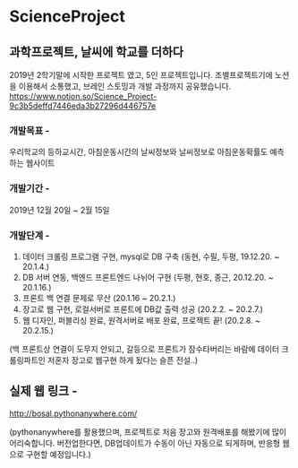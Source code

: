 # ScienceProject
## 과학프로젝트, 날씨에 학교를 더하다

2019년 2학기말에 시작한 프로젝트 였고, 5인 프로젝트입니다.
조별프로젝트기에 노션을 이용해서 소통했고, 브레인 스토밍과 개발 과정까지 공유했습니다.
https://www.notion.so/Science_Project-9c3b5deffd7446eda3b27296d446757e

### 개발목표 - 
우리학교의 등하교시간, 아침운동시간의 날씨정보와 날씨정보로 아침운동확률도 예측하는 웹사이트

### 개발기간 - 
2019년 12월 20일 ~ 2월 15일
### 개발단계 - 
1. 데이터 크롤링 프로그램 구현, mysql로 DB 구축 (동현, 수필, 두평, 19.12.20. ~ 20.1.4.) 
2. DB 서버 연동, 백엔드 프론트엔드 나뉘어 구현 (두평, 현호, 종근, 20.12.20. ~ 20.1.16.)
3. 프론트 백 연결 문제로 무산 (20.1.16 ~ 20.2.1.)
3. 장고로 웹 구현, 로컬서버로 프론트에 DB값 출력 성공 (20.2.2. ~ 20.2.7.)
4. 웹 디자인, 퍼블리싱 완료, 원격서버로 배포 완료, 프로젝트 끝! (20.2.8. ~ 20.2.15.)

(백 프론트상 연결이 도무지 안되고, 갈등으로 프론트가 잠수타버리는 바람에 데이터 크롤링파트인 저혼자 장고로 웹구현 하게 됬다는 슬픈 전설..)

## 실제 웹 링크 - 
http://bosal.pythonanywhere.com/

(pythonanywhere를 활용했으며, 프로젝트로 처음 장고와 원격배포를 해봤기에 많이 어리숙합니다.
버전업한다면, DB업데이트가 수동이 아닌 자동으로 되게하며, 반응형 웹으로 구현할 예정입니다.)
